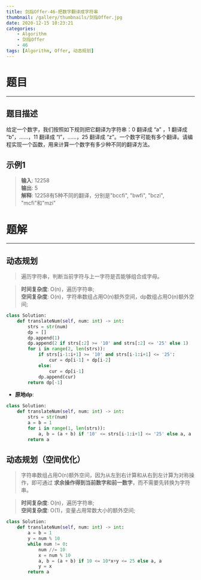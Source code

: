 ```yaml
---
title: 剑指Offer-46-把数字翻译成字符串
thumbnail: /gallery/thumbnails/剑指Offer.jpg
date: 2020-12-15 10:23:21
categories:
    - Algorithm  
    - 剑指Offer  
    - 46
tags: [Algorithm, Offer, 动态规划]
---
```


# 题目
---
## 题目描述
给定一个数字，我们按照如下规则把它翻译为字符串：0 翻译成 “a” ，1 翻译成 “b”，……，11 翻译成 “l”，……，25 翻译成 “z”。一个数字可能有多个翻译。请编程实现一个函数，用来计算一个数字有多少种不同的翻译方法。
<!-- more -->

## 示例1
> **输入**: 12258  
> **输出**: 5  
> **解释**: 12258有5种不同的翻译，分别是"bccfi", "bwfi", "bczi", "mcfi"和"mzi"

# 题解
---
## 动态规划
> 遍历字符串，判断当前字符与上一字符是否能够组合成字母。  

> **时间复杂度**: O(n)，遍历字符串;  
> **空间复杂度**: O(n)，字符串数组占用O(n)额外空间，dp数组占用O(n)额外空间;

```python
class Solution:
    def translateNum(self, num: int) -> int:
        strs = str(num)
        dp = []
        dp.append(1)
        dp.append(2 if strs[:2] >= '10' and strs[:2] <= '25' else 1)
        for i in range(2, len(strs)):
            if strs[i-1:i+1] >= '10' and strs[i-1:i+1] <= '25':
                cur = dp[i-1] + dp[i-2]
            else:
                cur = dp[i-1]
            dp.append(cur)
        return dp[-1]
```

- **原地dp**:
```python
class Solution:
    def translateNum(self, num: int) -> int:
        strs = str(num)
        a = b = 1
        for i in range(1, len(strs)):
            a, b = (a + b) if '10' <= strs[i-1:i+1] <= '25' else a, a
        return a
```

## 动态规划（空间优化）
> 字符串数组占用O(n)额外空间，因为从左到右计算和从右到左计算为对称操作，即可通过 **求余操作得到当前数字和前一数字**，而不需要先转换为字符串。  

> **时间复杂度**: O(n)，遍历字符串;  
> **空间复杂度**: O(1)，变量占用常数大小的额外空间;

```python
class Solution:
    def translateNum(self, num: int) -> int:
        a = b = 1
        y = num % 10
        while num != 0:
            num //= 10
            x = num % 10
            a, b = (a + b) if 10 <= 10*x+y <= 25 else a, a
            y = x
        return a
```
